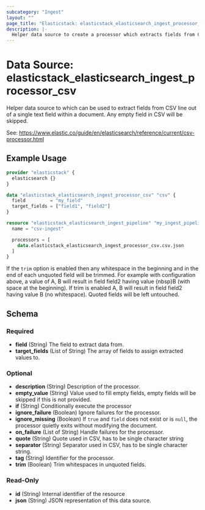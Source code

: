 ```yaml
---
subcategory: "Ingest"
layout: ""
page_title: "Elasticstack: elasticstack_elasticsearch_ingest_processor_csv Data Source"
description: |-
  Helper data source to create a processor which extracts fields from CSV line out of a single text field within a document.
---
```


# Data Source: elasticstack_elasticsearch_ingest_processor_csv

Helper data source to which can be used to extract fields from CSV line out of a single text field within a document. Any empty field in CSV will be skipped.

See: https://www.elastic.co/guide/en/elasticsearch/reference/current/csv-processor.html

## Example Usage

```terraform
provider "elasticstack" {
  elasticsearch {}
}

data "elasticstack_elasticsearch_ingest_processor_csv" "csv" {
  field         = "my_field"
  target_fields = ["field1", "field2"]
}

resource "elasticstack_elasticsearch_ingest_pipeline" "my_ingest_pipeline" {
  name = "csv-ingest"

  processors = [
    data.elasticstack_elasticsearch_ingest_processor_csv.csv.json
  ]
}
```

If the `trim` option is enabled then any whitespace in the beginning and in the end of each unquoted field will be trimmed. For example with configuration above, a value of A, B will result in field field2 having value {nbsp}B (with space at the beginning). If trim is enabled A, B will result in field field2 having value B (no whitespace). Quoted fields will be left untouched.

<!-- schema generated by tfplugindocs -->
## Schema

### Required

- **field** (String) The field to extract data from.
- **target_fields** (List of String) The array of fields to assign extracted values to.

### Optional

- **description** (String) Description of the processor.
- **empty_value** (String) Value used to fill empty fields, empty fields will be skipped if this is not provided.
- **if** (String) Conditionally execute the processor
- **ignore_failure** (Boolean) Ignore failures for the processor.
- **ignore_missing** (Boolean) If `true` and `field` does not exist or is `null`, the processor quietly exits without modifying the document.
- **on_failure** (List of String) Handle failures for the processor.
- **quote** (String) Quote used in CSV, has to be single character string
- **separator** (String) Separator used in CSV, has to be single character string.
- **tag** (String) Identifier for the processor.
- **trim** (Boolean) Trim whitespaces in unquoted fields.

### Read-Only

- **id** (String) Internal identifier of the resource
- **json** (String) JSON representation of this data source.

